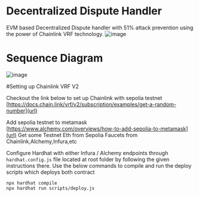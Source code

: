 # Decentralized Dispute Handler
 EVM based Decentralized Dispute handler with 51% attack prevention using the power of Chainlink VRF technology.
![image](https://github.com/SabariGanesh-K/Decentralized-Dispute-Handler/assets/64348740/f0b53bcb-8887-40bb-8368-7443b833053b)

# Sequence Diagram
![image](https://github.com/SabariGanesh-K/Decentralized-Dispute-Handler/assets/64348740/51651bd4-acd7-4bac-8b3b-95e0ceb4b280)

#Setting up Chainlink VRF V2

Checkout the link below to set up Chainlink with sepolia testnet
[https://docs.chain.link/vrf/v2/subscription/examples/get-a-random-number](url)

Add sepolia testnet to metamask
[https://www.alchemy.com/overviews/how-to-add-sepolia-to-metamask](url)
Get some Testnet Eth from Sepolia Faucets from Chainlink,Alchemy,Infura,etc

Configure Hardhat with either Infura / Alchemy endpoints through ``` hardhat.config.js ``` file located at root folder by following the given instructions there.
Use the below commands to compile and run the deploy scripts which deploys both contract
```shell
npx hardhat compile
npx hardhat run scripts/deploy.js
```
